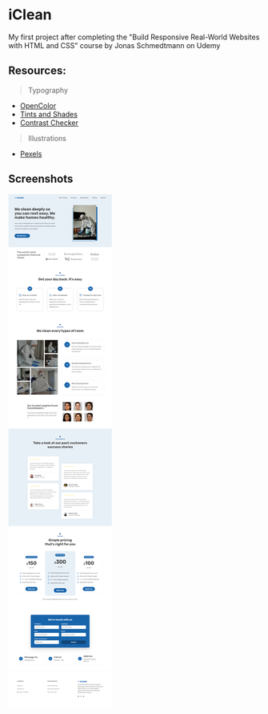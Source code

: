 # iClean

My first project after completing the "Build Responsive Real-World Websites with HTML and CSS" course by Jonas Schmedtmann on Udemy

## Resources:

> Typography

- [OpenColor](https://yeun.github.io/open-color/)
- [Tints and Shades](https://maketintsandshades.com/)
- [Contrast Checker](https://coolors.co/contrast-checker/444444-e8f0f7)

> Illustrations

- [Pexels](https://www.pexels.com/)

## Screenshots

![Desktop](./screenshots/desktop.png)

